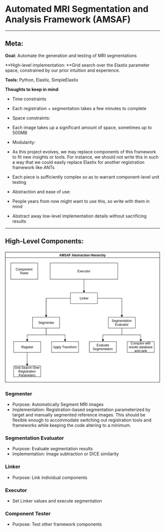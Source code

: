 # Automated MRI Segmentation and Analysis Framework \(AMSAF\)

---

## Meta:

**Goal:** Automate the generation and testing of MRI segmentations

**High-level implementation: **Grid search over the Elastix parameter space, constrained by our prior intuition and experience.

**Tools:** Python, Elastix, SimpleElastix

**Thoughts to keep in mind**:

* Time constraints
* Each registration + segmentation takes a few minutes to complete
* Space constraints:
* Each image takes up a significant amount of space, sometimes up to 500MB
* Modularity:

* As this project evolves, we may replace components of this framework to fit new insights or tools. For instance, we should not write this in such a way that we could easily replace Elastix for another registration framework like ANTs

* Each piece is sufficiently complex so as to warrant component-level unit testing

* Abstraction and ease of use:

* People years from now might want to use this, so write with them in mind

* Abstract away low-level implementation details without sacrificing results

---

## High-Level Components:

### ![](./diagrams/amsaf_abstraction.jpg)

###

### Segmenter

* Purpose: Automatically Segment MRI images
* Implementation: Registration-based segmentation parameterized by target and manually segmented reference images. This should be flexible enough to accommodate switching out registration tools and frameworks while keeping the code altering to a minimum.

### Segmentation Evaluator

* Purpose: Evaluate segmentation results
* Implementation: Image subtraction or DICE similarity

### Linker

* Purpose: Link individual components

### Executor

* Set Linker values and execute segmentation

### Component Tester

* Purpose: Test other framework components




